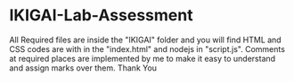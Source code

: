 # IKIGAI-Lab-Assessment 
All Required files are inside the "IKIGAI" folder and you will find HTML and CSS codes are with in the "index.html" and nodejs in "script.js".
Comments at required places are implemented by me to make it easy to understand and assign marks over them.
Thank You
